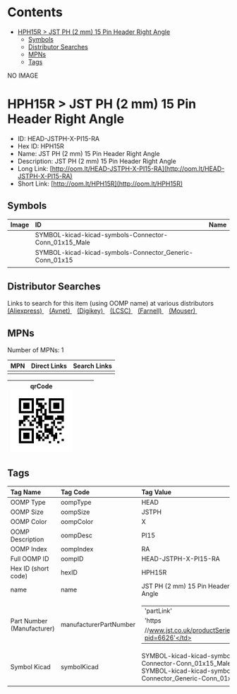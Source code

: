 



Contents
========

* [HPH15R > JST PH (2 mm) 15 Pin Header Right Angle](#hph15r--jst-ph-2-mm-15-pin-header-right-angle)
	* [Symbols](#symbols)
	* [Distributor Searches](#distributor-searches)
	* [MPNs](#mpns)
	* [Tags](#tags)
  
NO IMAGE  
# HPH15R > JST PH (2 mm) 15 Pin Header Right Angle

- ID: HEAD-JSTPH-X-PI15-RA
- Hex ID: HPH15R
- Name: JST PH (2 mm) 15 Pin Header Right Angle
- Description: JST PH (2 mm) 15 Pin Header Right Angle
- Long Link: [http://oom.lt/HEAD-JSTPH-X-PI15-RA](http://oom.lt/HEAD-JSTPH-X-PI15-RA)
- Short Link: [http://oom.lt/HPH15R](http://oom.lt/HPH15R)

## Symbols
  

|Image|ID|Name|
| :--- | :--- | :--- |
|![]()|SYMBOL-kicad-kicad-symbols-Connector-Conn_01x15_Male||
|![]()|SYMBOL-kicad-kicad-symbols-Connector_Generic-Conn_01x15||
||||

## Distributor Searches
  
Links to search for this item (using OOMP name) at various distributors  
[(Aliexpress) ](https://www.aliexpress.com/wholesale?SearchText=1117JST+PH+2+mm+15+Pin+Header+Right+Angle)&nbsp;&nbsp;&nbsp;[(Avnet) ](https://www.avnet.com/shop/us/search/JST+PH+2+mm+15+Pin+Header+Right+Angle)&nbsp;&nbsp;&nbsp;[(Digikey) ](https://www.digikey.co.uk/en/products/result?s=JST+PH+2+mm+15+Pin+Header+Right+Angle)&nbsp;&nbsp;&nbsp;[(LCSC) ](https://www.lcsc.com/search?q=JST+PH+2+mm+15+Pin+Header+Right+Angle)&nbsp;&nbsp;&nbsp;[(Farnell) ](https://uk.farnell.com/search?st=JST+PH+2+mm+15+Pin+Header+Right+Angle)&nbsp;&nbsp;&nbsp;[(Mouser) ](https://www.mouser.com/c/?q=JST+PH+2+mm+15+Pin+Header+Right+Angle)&nbsp;&nbsp;&nbsp;
## MPNs
  
Number of MPNs: 1  

|MPN|Direct Links|Search Links|
| :--- | :--- | :--- |
||||
  

|qrCode<br>[![](https://raw.githubusercontent.com/oomlout/oomlout_OOMP_parts_V2/main/HEAD/JSTPH/X/PI15/RA/qrCode_140.png)](https://github.com/oomlout/oomlout_OOMP_parts_V2/tree/main/HEAD/JSTPH/X/PI15/RA/qrCode.png)||||
| :---: | :---: | :---: | :---: |

## Tags
  

|Tag Name|Tag Code|Tag Value|
| :--- | :--- | :--- |
|OOMP Type|oompType|HEAD|
|OOMP Size|oompSize|JSTPH|
|OOMP Color|oompColor|X|
|OOMP Description|oompDesc|PI15|
|OOMP Index|oompIndex|RA|
|Full OOMP ID|oompID|HEAD-JSTPH-X-PI15-RA|
|Hex ID (short code)|hexID|HPH15R|
|name|name|JST PH (2 mm) 15 Pin Header Right Angle|
|Part Number (Manufacturer)|manufacturerPartNumber|<table><tr><td>'partLink'</td></tr><tr><td> 'https</td></tr><tr><td>//www.jst.co.uk/productSeries.php?pid=6626'</td></tr></table>|
|Symbol Kicad|symbolKicad|SYMBOL-kicad-kicad-symbols-Connector-Conn_01x15_Male, SYMBOL-kicad-kicad-symbols-Connector_Generic-Conn_01x15|
||||
